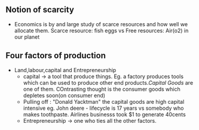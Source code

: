 ## Notion of scarcity

* Economics is by and large study of scarce resources and how well we allocate them. Scarce resource: fish eggs vs Free resources: Air(o2) in our planet

## Four factors of production

* Land,labour,capital and Entrepreneurship
  * capital -> a tool that produce things. Eg. a factory produces tools which can be used to produce other end products.*Capital Goods* are one of them. COntrasting thought is the consumer
  goods which depletes soon(on consumer end)
  * Pulling off : "Donald Yacktman" the capital goods are high capital intensive eg. John deere - lifecycle is 17 years vs somebody who makes toothpaste. Airlines businesss took $1 to generate
  40cents
  * Entrepreneurship -> one who ties all the other factors.
   
